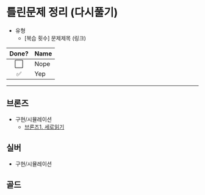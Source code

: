 # 틀린문제 정리 (다시풀기)
- 유형
    - [복습 횟수] 문제제목 (링크)

Done? | Name
:---:| ---
⬜️| Nope
✅| Yep

--- 

## 브론즈

- 구현/시뮬레이션
    - [브론즈1. 세로읽기](https://github.com/jihoGit/Algorithm/blob/main/BOJ/브론즈1.세로읽기.md)

## 실버

- 구현/시뮬레이션

## 골드